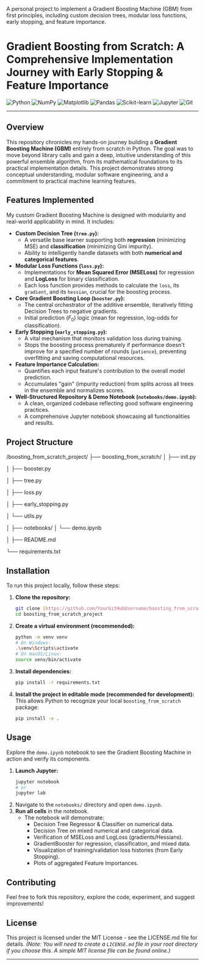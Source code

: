 
A personal project to implement a Gradient Boosting Machine (GBM) from first principles, including custom decision trees, modular loss functions, early stopping, and feature importance.

# Gradient Boosting from Scratch: A Comprehensive Implementation Journey with Early Stopping & Feature Importance

![Python](https://img.shields.io/badge/Python-3.9+-blue?style=for-the-badge&logo=python)
![NumPy](https://img.shields.io/badge/NumPy-gray?style=for-the-badge&logo=numpy)
![Matplotlib](https://img.shields.io/badge/Matplotlib-orange?style=for-the-badge&logo=matplotlib)
![Pandas](https://img.shields.io/badge/Pandas-lightgray?style=for-the-badge&logo=pandas)
![Scikit-learn](https://img.shields.io/badge/Scikit--learn-orange?style=for-the-badge&logo=scikit-learn)
![Jupyter](https://img.shields.io/badge/Jupyter-orange?style=for-the-badge&logo=jupyter)
![Git](https://img.shields.io/badge/Git-red?style=for-the-badge&logo=git)

---

## Overview

This repository chronicles my hands-on journey building a **Gradient Boosting Machine (GBM)** entirely from scratch in Python. The goal was to move beyond library calls and gain a deep, intuitive understanding of this powerful ensemble algorithm, from its mathematical foundations to its practical implementation details. This project demonstrates strong conceptual understanding, modular software engineering, and a commitment to practical machine learning features.

## Features Implemented

My custom Gradient Boosting Machine is designed with modularity and real-world applicability in mind. It includes:

* **Custom Decision Tree (`tree.py`):**
    * A versatile base learner supporting both **regression** (minimizing MSE) and **classification** (minimizing Gini impurity).
    * Ability to intelligently handle datasets with both **numerical and categorical features**.
* **Modular Loss Functions (`loss.py`):**
    * Implementations for **Mean Squared Error (MSELoss)** for regression and **LogLoss** for binary classification.
    * Each loss function provides methods to calculate the `loss`, its `gradient`, and its `hessian`, crucial for the boosting process.
* **Core Gradient Boosting Loop (`booster.py`):**
    * The central orchestrator of the additive ensemble, iteratively fitting Decision Trees to negative gradients.
    * Initial prediction ($F_0$) logic (mean for regression, log-odds for classification).
* **Early Stopping (`early_stopping.py`):**
    * A vital mechanism that monitors validation loss during training.
    * Stops the boosting process prematurely if performance doesn't improve for a specified number of rounds (`patience`), preventing overfitting and saving computational resources.
* **Feature Importance Calculation:**
    * Quantifies each input feature's contribution to the overall model prediction.
    * Accumulates "gain" (impurity reduction) from splits across all trees in the ensemble and normalizes scores.
* **Well-Structured Repository & Demo Notebook (`notebooks/demo.ipynb`):**
    * A clean, organized codebase reflecting good software engineering practices.
    * A comprehensive Jupyter notebook showcasing all functionalities and results.

## Project Structure
/boosting_from_scratch_project/
├── boosting_from_scratch/
│   ├── init.py

│   ├── booster.py

│   ├── tree.py

│   ├── loss.py

│   ├── early_stopping.py

│   └── utils.py

│
├── notebooks/
│   └── demo.ipynb

│
├── README.md

└── requirements.txt


## Installation

To run this project locally, follow these steps:

1.  **Clone the repository:**
    ```bash
    git clone [https://github.com/YourGitHubUsername/boosting_from_scratch_project.git](https://github.com/YourGitHubUsername/boosting_from_scratch_project.git)
    cd boosting_from_scratch_project
    ```
2.  **Create a virtual environment (recommended):**
    ```bash
    python -m venv venv
    # On Windows:
    .\venv\Scripts\activate
    # On macOS/Linux:
    source venv/bin/activate
    ```
3.  **Install dependencies:**
    ```bash
    pip install -r requirements.txt
    ```
4.  **Install the project in editable mode (recommended for development):**
    This allows Python to recognize your local `boosting_from_scratch` package:
    ```bash
    pip install -e .
    ```

## Usage

Explore the `demo.ipynb` notebook to see the Gradient Boosting Machine in action and verify its components.

1.  **Launch Jupyter:**
    ```bash
    jupyter notebook
    # or
    jupyter lab
    ```
2.  Navigate to the `notebooks/` directory and open `demo.ipynb`.
3.  **Run all cells** in the notebook.
    * The notebook will demonstrate:
        * Decision Tree Regressor & Classifier on numerical data.
        * Decision Tree on mixed numerical and categorical data.
        * Verification of MSELoss and LogLoss (gradients/Hessians).
        * GradientBooster for regression, classification, and mixed data.
        * Visualization of training/validation loss histories (from Early Stopping).
        * Plots of aggregated Feature Importances.



## Contributing

Feel free to fork this repository, explore the code, experiment, and suggest improvements!

## License

This project is licensed under the MIT License - see the LICENSE.md file for details.
*(Note: You will need to create a `LICENSE.md` file in your root directory if you choose this. A simple MIT license file can be found online.)*

---
